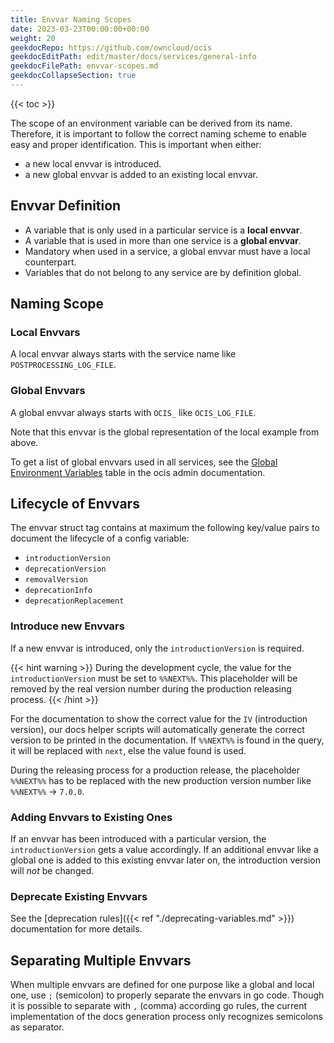```yaml
---
title: Envvar Naming Scopes
date: 2023-03-23T00:00:00+00:00
weight: 20
geekdocRepo: https://github.com/owncloud/ocis
geekdocEditPath: edit/master/docs/services/general-info
geekdocFilePath: envvar-scopes.md
geekdocCollapseSection: true
---
```


{{< toc >}}

The scope of an environment variable can be derived from its name. Therefore, it is important to follow the correct naming scheme to enable easy and proper identification. This is important when either:

-   a new local envvar is introduced.
-   a new global envvar is added to an existing local envvar.

## Envvar Definition

-   A variable that is only used in a particular service is a **local envvar**.
-   A variable that is used in more than one service is a **global envvar**.
-   Mandatory when used in a service, a global envvar must have a local counterpart.
-   Variables that do not belong to any service are by definition global.

## Naming Scope

### Local Envvars

A local envvar always starts with the service name like `POSTPROCESSING_LOG_FILE`.

### Global Envvars

A global envvar always starts with `OCIS_` like `OCIS_LOG_FILE`.

Note that this envvar is the global representation of the local example from above.

To get a list of global envvars used in all services, see the [Global Environment Variables](https://doc.owncloud.com/ocis/next/deployment/services/env-vars-special-scope.html#global-environment-variables) table in the ocis admin documentation.

## Lifecycle of Envvars

The envvar struct tag contains at maximum the following key/value pairs to document the lifecycle of a config variable:

* `introductionVersion`
* `deprecationVersion`
* `removalVersion`
* `deprecationInfo`
* `deprecationReplacement`

### Introduce new Envvars

If a new envvar is introduced, only the `introductionVersion` is required.

{{< hint warning >}}
During the development cycle, the value for the `introductionVersion` must be set to `%%NEXT%%`. This placeholder will be removed by the real version number during the production releasing process. 
{{< /hint >}}

For the documentation to show the correct value for the `IV` (introduction version), our docs helper scripts will automatically generate the correct version to be printed in the documentation. If `%%NEXT%%` is found in the query, it will be replaced with `next`, else the value found is used.

During the releasing process for a production release, the placeholder `%%NEXT%%` has to be replaced with the new production version number like `%%NEXT%%` → `7.0.0`.

### Adding Envvars to Existing Ones

If an envvar has been introduced with a particular version, the `introductionVersion` gets a value accordingly. If an additional envvar like a global one is added to this existing envvar later on, the introduction version will *not* be changed.

### Deprecate Existing Envvars

See the [deprecation rules]({{< ref "./deprecating-variables.md" >}}) documentation for more details.

## Separating Multiple Envvars

When multiple envvars are defined for one purpose like a global and local one, use `;` (semicolon) to properly separate the envvars in go code. Though it is possible to separate with `,` (comma) according go rules, the current implementation of the docs generation process only recognizes semicolons as separator.

